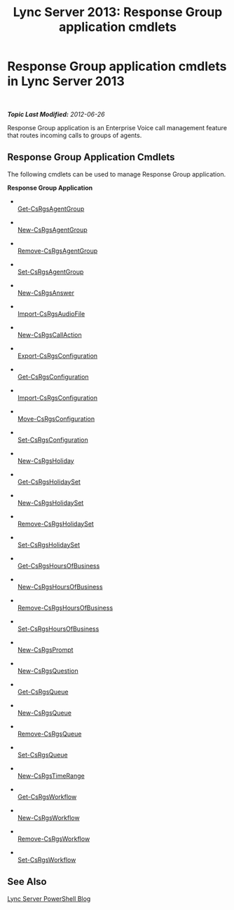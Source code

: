 ﻿---
title: 'Lync Server 2013: Response Group application cmdlets'
TOCTitle: Response Group application cmdlets
ms:assetid: 5710163c-e6c2-4ca5-b247-5bf9df6c954e
ms:mtpsurl: https://technet.microsoft.com/en-us/library/Gg415654(v=OCS.15)
ms:contentKeyID: 48184199
ms.date: 07/23/2014
mtps_version: v=OCS.15
---

<div data-xmlns="http://www.w3.org/1999/xhtml">

<div class="topic" data-xmlns="http://www.w3.org/1999/xhtml" data-msxsl="urn:schemas-microsoft-com:xslt" data-cs="http://msdn.microsoft.com/en-us/">

<div data-asp="http://msdn2.microsoft.com/asp">

# Response Group application cmdlets in Lync Server 2013

</div>

<div id="mainSection">

<div id="mainBody">

<span> </span>

_**Topic Last Modified:** 2012-06-26_

Response Group application is an Enterprise Voice call management feature that routes incoming calls to groups of agents.

<div>

## Response Group Application Cmdlets

The following cmdlets can be used to manage Response Group application.

**Response Group Application**

  - <span></span>  
    [Get-CsRgsAgentGroup](get-csrgsagentgroup.md)

  - <span></span>  
    [New-CsRgsAgentGroup](new-csrgsagentgroup.md)

  - <span></span>  
    [Remove-CsRgsAgentGroup](remove-csrgsagentgroup.md)

  - <span></span>  
    [Set-CsRgsAgentGroup](set-csrgsagentgroup.md)

<!-- end list -->

  - <span></span>  
    [New-CsRgsAnswer](new-csrgsanswer.md)

<!-- end list -->

  - <span></span>  
    [Import-CsRgsAudioFile](import-csrgsaudiofile.md)

<!-- end list -->

  - <span></span>  
    [New-CsRgsCallAction](new-csrgscallaction.md)

<!-- end list -->

  - <span></span>  
    [Export-CsRgsConfiguration](export-csrgsconfiguration.md)

  - <span></span>  
    [Get-CsRgsConfiguration](get-csrgsconfiguration.md)

  - <span></span>  
    [Import-CsRgsConfiguration](import-csrgsconfiguration.md)

  - <span></span>  
    [Move-CsRgsConfiguration](move-csrgsconfiguration.md)

  - <span></span>  
    [Set-CsRgsConfiguration](set-csrgsconfiguration.md)

<!-- end list -->

  - <span></span>  
    [New-CsRgsHoliday](new-csrgsholiday.md)

<!-- end list -->

  - <span></span>  
    [Get-CsRgsHolidaySet](get-csrgsholidayset.md)

  - <span></span>  
    [New-CsRgsHolidaySet](new-csrgsholidayset.md)

  - <span></span>  
    [Remove-CsRgsHolidaySet](remove-csrgsholidayset.md)

  - <span></span>  
    [Set-CsRgsHolidaySet](set-csrgsholidayset.md)

<!-- end list -->

  - <span></span>  
    [Get-CsRgsHoursOfBusiness](get-csrgshoursofbusiness.md)

  - <span></span>  
    [New-CsRgsHoursOfBusiness](new-csrgshoursofbusiness.md)

  - <span></span>  
    [Remove-CsRgsHoursOfBusiness](remove-csrgshoursofbusiness.md)

  - <span></span>  
    [Set-CsRgsHoursOfBusiness](set-csrgshoursofbusiness.md)

<!-- end list -->

  - <span></span>  
    [New-CsRgsPrompt](new-csrgsprompt.md)

<!-- end list -->

  - <span></span>  
    [New-CsRgsQuestion](new-csrgsquestion.md)

<!-- end list -->

  - <span></span>  
    [Get-CsRgsQueue](get-csrgsqueue.md)

  - <span></span>  
    [New-CsRgsQueue](new-csrgsqueue.md)

  - <span></span>  
    [Remove-CsRgsQueue](remove-csrgsqueue.md)

  - <span></span>  
    [Set-CsRgsQueue](set-csrgsqueue.md)

<!-- end list -->

  - <span></span>  
    [New-CsRgsTimeRange](new-csrgstimerange.md)

<!-- end list -->

  - <span></span>  
    [Get-CsRgsWorkflow](get-csrgsworkflow.md)

  - <span></span>  
    [New-CsRgsWorkflow](new-csrgsworkflow.md)

  - <span></span>  
    [Remove-CsRgsWorkflow](remove-csrgsworkflow.md)

  - <span></span>  
    [Set-CsRgsWorkflow](set-csrgsworkflow.md)

</div>

<div>

## See Also


[Lync Server PowerShell Blog](http://go.microsoft.com/fwlink/p/?linkid=203150)  
  

</div>

</div>

<span> </span>

</div>

</div>

</div>

